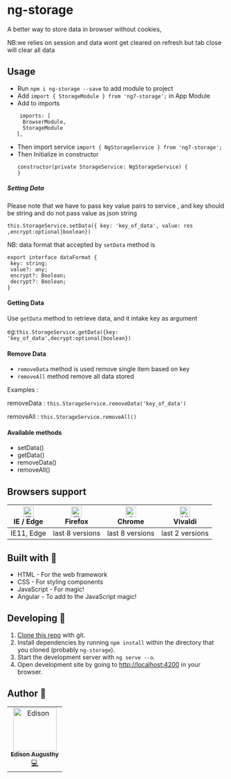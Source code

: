 # ng-storage

A better way to store data in browser without cookies,

NB:we relies on session and data wont get cleared on refresh but tab close will clear all data


## Usage
 - Run `npm i ng-storage --save` to add module to project
 - Add  `import { StorageModule } from 'ng7-storage';` in App Module
 - Add to imports
 ```
     imports: [
      BrowserModule,
      StorageModule
    ],
 ```

- Then import service `import { NgStorageService } from 'ng7-storage';`
- Then Initialize in constructor
    ```
    constructor(private StorageService: NgStorageService) {
    }
   ```

##### Setting Data

Please note that we have to pass key value pairs to service , and key should be string and do not pass value as json string

 `this.StorageService.setData({ key: 'key_of_data', value: res ,encrypt:optional|boolean})`

 NB: data format that accepted by `setData` method is

    export interface dataFormat {
     key: string;
     value?: any;
     encrypt?: Boolean;
     decrypt?: Boolean;
    }

#### Getting Data

Use `getData` method to retrieve data, and it intake key as argument

eg:`this.StorageService.getData({key: 'key_of_data',decrypt:optional|boolean})`

#### Remove Data

 - `removeData` method is used remove single item based on key
 - `removeAll` method remove all data stored

 Examples :

 removeData : `this.StorageService.removeData('key_of_data')`

 removeAll : `this.StorageService.removeAll()`

#### Available methods
 - setData()
 - getData()
 - removeData()
 - removeAll()

## Browsers support

| [<img src="https://raw.githubusercontent.com/alrra/browser-logos/master/src/edge/edge_48x48.png" alt="IE / Edge" width="24px" height="24px" />](http://godban.github.io/browsers-support-badges/)</br>IE / Edge | [<img src="https://raw.githubusercontent.com/alrra/browser-logos/master/src/firefox/firefox_48x48.png" alt="Firefox" width="24px" height="24px" />](http://godban.github.io/browsers-support-badges/)</br>Firefox | [<img src="https://raw.githubusercontent.com/alrra/browser-logos/master/src/chrome/chrome_48x48.png" alt="Chrome" width="24px" height="24px" />](http://godban.github.io/browsers-support-badges/)</br>Chrome | [<img src="https://raw.githubusercontent.com/alrra/browser-logos/master/src/vivaldi/vivaldi_48x48.png" alt="Vivaldi" width="24px" height="24px" />](http://godban.github.io/browsers-support-badges/)</br>Vivaldi |
| --------- | --------- | --------- | --------- |
| IE11, Edge| last 8 versions| last 8 versions| last 2 versions


## Built with 🔧


* HTML - For the web framework
* CSS - For styling components
* JavaScript - For magic!
* Angular - To add to the JavaScript magic!


## Developing 👷

1. [Clone this repo](https://github.com/edisonaugusthy/ng-storage.git) with git.
1. Install dependencies by running `npm install` within the directory that you cloned (probably `ng-storage`).
1. Start the development server with `ng serve --o`.
1. Open development site by going to [http://localhost:4200](http://localhost:4200) in your browser.

## Author 🔮

<table>
  <tr>
    <td align="center"><a href="https://github.com/edisonaugusthy"><img src="https://github.com/edisonaugusthy.png?size=100" width="100px;" alt="Edison"/><br /><sub><b>Edison Augusthy</b></sub></a><br /><a href="https://github.com/edisonaugusthy/ng-storage/commits?author=edisonaugusthy" title="Edison">💻</a></td>

  </tr>

</table>
